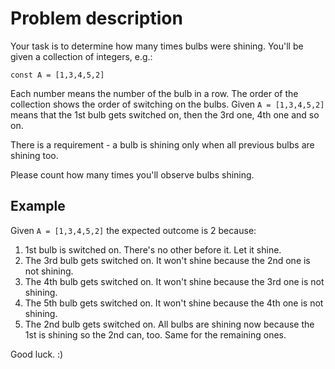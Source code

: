 
# Problem description

Your task is to determine how many times bulbs were shining.
You'll be given a collection of integers, e.g.:

`const A = [1,3,4,5,2]`

Each number means the number of the bulb in a row. The order of the collection shows the order of switching on the bulbs.
 Given `A = [1,3,4,5,2]` means that the 1st bulb gets switched on, then the 3rd one, 4th one and so on.  

There is a requirement - a bulb is shining only when all previous bulbs are shining too.

Please count how many times you'll observe bulbs shining.

## Example

Given `A = [1,3,4,5,2]` the expected outcome is 2 because:

1. 1st bulb is switched on. There's no other before it. Let it shine.
2. The 3rd bulb gets switched on. It won't shine because the 2nd one is not shining.
3. The 4th bulb gets switched on. It won't shine because the 3rd one is not shining.
4. The 5th bulb gets switched on. It won't shine because the 4th one is not shining.
5. The 2nd bulb gets switched on. All bulbs are shining now because the 1st is shining so the 2nd can, too. Same for the remaining ones.

Good luck. :)
